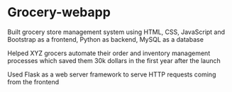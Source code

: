 # Grocery-webapp

Built grocery store management system using HTML, CSS, JavaScript and Bootstrap as a frontend, Python as backend, MySQL as a database

Helped XYZ grocers automate their order and inventory management processes which saved them 30k dollars in the first year after the launch 

Used Flask as a web server framework to serve HTTP requests coming from the frontend
